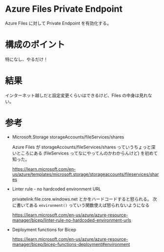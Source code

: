 # Azure Files Private Endpoint

Azure Files に対して Private Endpoint を有効化する。

# 構成のポイント

特になし、やるだけ！

# 結果

インターネット越しだと設定変更くらいはできるけど、Files の中身は見れない。

# 参考

- Microsoft.Storage storageAccounts/fileServices/shares

  Azure Files が storageAccounts/fileServices/shares っていうちょっと深いところにある (fileServices ってなにやってんのかわからんけど) を初めて知った。

  https://learn.microsoft.com/en-us/azure/templates/microsoft.storage/storageaccounts/fileservices/shares

- Linter rule - no hardcoded environment URL

  privatelink.file.core.windows.net とかをハードコードすると怒られる。
  次に書いてある `environment()` っていう関数使えば怒られないようになる

  https://learn.microsoft.com/en-us/azure/azure-resource-manager/bicep/linter-rule-no-hardcoded-environment-urls

- Deployment functions for Bicep

  https://learn.microsoft.com/en-us/azure/azure-resource-manager/bicep/bicep-functions-deployment#environment

